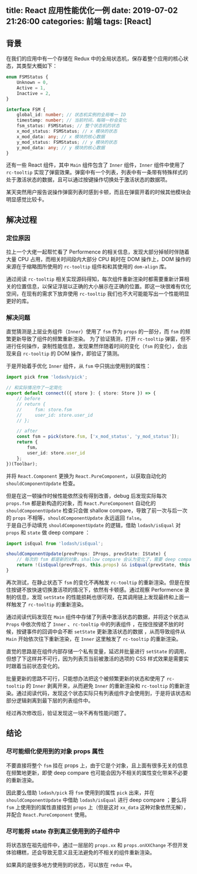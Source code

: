 title: React 应用性能优化一例
date: 2019-07-02 21:26:00
categories: 前端
tags: [React]
---
## 背景
在我们的应用中有一个存储在 Redux 中的全局状态机，保存着整个应用的核心状态，其类型大概如下：
``` typescript
enum FSMStatus {
    Unknown = 0,
    Active = 1,
    Inactive = 2,
}

interface FSM {
    global_id: number; // 状态机实例的全局唯一 ID
    timestamp: number; // 当前时间，每隔一秒会变化
    fsm_status: FSMStatus; // 整个状态机的状态
    x_mod_status: FSMStatus; // x 模块的状态
    x_mod_data: any; // x 模块的核心数据
    y_mod_status: FSMStatus; // y 模块的状态
    y_mod_data: any; // y 模块的核心数据
}
```
还有一些 React 组件，其中 `Main` 组件包含了 `Inner` 组件，`Inner` 组件中使用了 `rc-tooltip` 实现了弹窗效果。弹窗中有一个列表，列表中有一条带有特殊样式的处于激活状态的数据，且可以通过按键操作切换处于激活状态的数据项。  

某天突然用户报告说操作弹窗列表时感到卡顿，而且在弹窗开着的时候其他模块会明显感觉比较卡。
<!-- more -->
## 解决过程
### 定位原因
拉上一个大佬一起帮忙看了 Performence 的相关信息，发现大部分掉帧时伴随着大量 CPU 占用，而相关时间段内大部分 CPU 耗时在 DOM 操作上，DOM 操作的来源在于缩略图所使用的 `rc-tooltip` 组件和和其使用的 `dom-align` 库。

通过阅读 `rc-tooltip` 相关实现源码得知，每次组件重新渲染时都需要重新计算相关的位置信息，以保证浮层以正确的大小展示在正确的位置。即这一块很难有优化空间，在现有的需求下放弃使用 `rc-tooltip` 我们也不大可能能写出一个性能明显更好的库。

### 解决问题
直觉猜测是上层业务组件（`Inner`）使用了 `fsm` 作为 `props` 的一部分，而 `fsm` 的频繁更新导致了组件的频繁重新渲染。
为了验证猜测，打开 `rc-tooltip` 弹窗，但不进行任何操作，录制性能信息，发现果然伴随着时间的变化（`fsm` 的变化），会出现来自 `rc-tooltip` 的 DOM 操作，即验证了猜测。

于是开始着手优化 `Inner` 组件，从 `fsm` 中只挑出使用到的属性：
``` typescript
import pick from 'lodash/pick';

// 和实际情况作了一定简化
export default connect(({ store }: { store: Store }) => {
    // before
    // return {
    //     fsm: store.fsm
    //     user_id: store.user_id
    // };

    // after
    const fsm = pick(store.fsm, ['x_mod_status', 'y_mod_status']);
    return {
        fsm，
        user_id: store.user_id
    };
})(Toolbar);
```

并将 `React.Component` 更换为 `React.PureComponent`，以获取自动化的 `shouldComponentUpdate` 检查。

但是在这一顿操作时候性能依然没有得到改善，debug 后发现实际每次 `props.fsm` 都是新构造的对象，而 `React.PureComponent` 自动化的 `shouldComponentUpdate` 检查只会做 shallow compare，导致了前一次与后一次的 `props` 不相等，`shouldComponentUpdate` 永远返回 `false`。  
于是自己手动填充 `shouldComponentUpdate` 的逻辑，借助 `lodash/isEqual` 对 `props` 和 `state` 做 deep compare ：

``` typescript
import isEqual from 'lodash/isEqual';

shouldComponentUpdate(prevProps: IProps, prevState: IState) {
    // 每次的 fsm 都是新的对象，shallow compare 会认为变化了，需要 deep compare
    return !(isEqual(prevProps, this.props) && isEqual(prevState, this.state));
}
```

再次测试，在静止状态下 `fsm` 的变化不再触发 `rc-tooltip` 的重新渲染。但是在按住按键不放快速切换激活项的情况下，依然有卡顿感。通过观察 Performence 录制的信息，发现 `setState` 的性能损耗也很可观，在其调用链上发现最终和上面一样触发了 `rc-tooltip` 的重新渲染。

通过阅读代码发现在 `Main` 组件中存储了列表中激活状态的数据，并将这个状态从 `Props` 中依次传给了 `Inner` 、`rc-tooltip` 中的列表组件 ，在按住按键不放的时候，按键事件的回调中会不断 `setState` 更新激活状态的数据 ，从而导致组件从 `Main` 开始依次往下重新渲染，在 `Inner` 这里触发了 `rc-tooltip` 的重新渲染。

直觉的思路是在组件内部存储一个私有变量，延迟并批量进行 `setState` 的调用，但想了下这样并不可行，因为列表页当前被激活的选项的 CSS 样式效果是需要实时跟着当前状态变化的。

批量更新的思路不可行，只能想办法把这个被频繁更新的状态和使用了 `rc-tooltip` 的 `Inner` 剥离开来，从而避免 `Inner` 的重新渲染和 `rc-tooltip` 的重新渲染。通过阅读代码，发现这个状态实际只有列表组件才会使用到，于是将该状态和部分逻辑剥离到最下层的列表组件中。

经过再次修改后，验证发现这一块不再有性能问题了。

## 结论
### 尽可能细化使用到的对象 props 属性
不要直接将整个 `fsm` 挂在 props 上，由于它是个对象，且上面有很多无关的信息在频繁地更新，即使 deep compare 也可能会因为不相关的属性变化带来不必要的重新渲染。

因此要么借助 `lodash/pick` 将 `fsm` 使用到的属性 `pick` 出来，并在 `shouldComponentUpdate` 中借助 `lodash/isEqual` 进行 deep compare ；要么将 `fsm` 上使用到的属性直接挂到 `props` 上（但是这对 `xx_data` 这种对象依然无解），并配合 `React.PureComponent` 使用。

### 尽可能将 state 存到真正使用到的子组件中
将状态放在祖先组件中，通过一层层的 `props.xx` 和 `props.onXXChange` 不但开发体验糟糕，还会导致无意义且无法避免的不相关的组件重新渲染。

如果真的是很多地方使用到的状态，可以放在 `redux` 中。